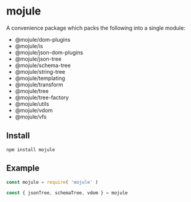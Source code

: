# mojule

A convenience package which packs the following into a single module:

- @mojule/dom-plugins
- @mojule/is
- @mojule/json-dom-plugins
- @mojule/json-tree
- @mojule/schema-tree
- @mojule/string-tree
- @mojule/templating
- @mojule/transform
- @mojule/tree
- @mojule/tree-factory
- @mojule/utils
- @mojule/vdom
- @mojule/vfs

## Install

`npm install mojule`

## Example

```javascript
const mojule = require( 'mojule' )

const { jsonTree, schemaTree, vdom } = mojule
```